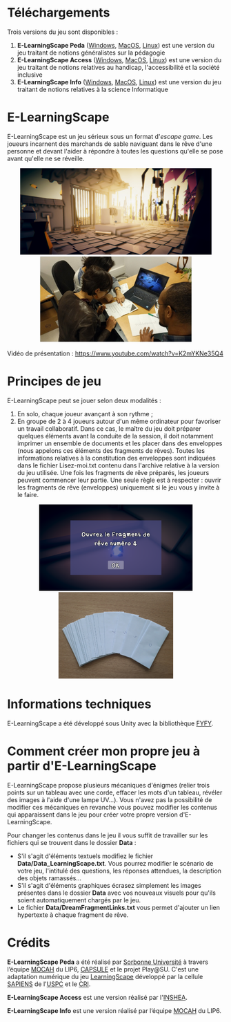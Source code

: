# Téléchargements
Trois versions du jeu sont disponibles :
1. **E-LearningScape Peda** ([Windows](https://github.com/Mocahteam/E-LearningScape/releases/download/v4.0/E-LearningScape_Peda_Windows.zip), [MacOS](https://github.com/Mocahteam/E-LearningScape/releases/download/v4.0/E-LearningScape_Peda_MacOS.zip), [Linux](https://github.com/Mocahteam/E-LearningScape/releases/download/v4.0/E-LearningScape_Peda_Linux.zip)) est une version du jeu traitant de notions généralistes sur la pédagogie
2. **E-LearningScape Access** ([Windows](https://github.com/Mocahteam/E-LearningScape/releases/download/v4.0/E-LearningScape_Access_Windows.zip), [MacOS](https://github.com/Mocahteam/E-LearningScape/releases/download/v4.0/E-LearningScape_Access_MacOs.zip), [Linux](https://github.com/Mocahteam/E-LearningScape/releases/download/v4.0/E-LearningScape_Access_Linux.zip)) est une version du jeu traitant de notions relatives au handicap, l'accessibilité et la société inclusive 
3. **E-LearningScape Info** ([Windows](https://github.com/Mocahteam/E-LearningScape/releases/download/v4.0/E-LearningScape_Info_Windows.zip), [MacOS](https://github.com/Mocahteam/E-LearningScape/releases/download/v4.0/E-LearningScape_Info_MacOS.zip), [Linux](https://github.com/Mocahteam/E-LearningScape/releases/download/v4.0/E-LearningScape_Info_Linux.zip)) est une version du jeu traitant de notions relatives à la science Informatique

# E-LearningScape
E-LearningScape est un jeu sérieux sous un format d'*escape game*. Les joueurs incarnent des marchands de sable naviguant dans le rêve d'une personne et devant l'aider à répondre à toutes les questions qu'elle se pose avant qu'elle ne se réveille. 

<p align="center"><img src="docs/CaptureLearningScape.PNG" alt="Une vue du jeu" height="200"/> <img src="docs/collaboratif.jpg" alt="Travail collaboratif" height="200"/></p>

Vidéo de présentation : https://www.youtube.com/watch?v=K2mYKNe35Q4

# Principes de jeu
E-LearningScape peut se jouer selon deux modalités :
1. En solo, chaque joueur avançant à son rythme ;
2. En groupe de 2 à 4 joueurs autour d'un même ordinateur pour favoriser un travail collaboratif. Dans ce cas, le maître du jeu doit préparer quelques éléments avant la conduite de la session, il doit notamment imprimer un ensemble de documents et les placer dans des enveloppes (nous appelons ces éléments des fragments de rêves). Toutes les informations relatives à la constitution des enveloppes sont indiquées dans le fichier Lisez-moi.txt contenu dans l'archive relative à la version du jeu utilisée. Une fois les fragments de rêve préparés, les joueurs peuvent commencer leur partie. Une seule règle est à respecter : ouvrir les fragments de rêve (enveloppes) uniquement si le jeu vous y invite à le faire. 

<p align="center"><img src="docs/ouvrirFragment.png" alt="Exemple d'écran invitant les joueurs à ouvrir le fragment de rêve numéro 4" height="200"/> <img src="docs/enveloppes.jpg" alt="Enveloppes contenant les fragments de rêve" height="200"/></p>

# Informations techniques
E-LearningScape a été développé sous Unity avec la bibliothèque [FYFY](https://github.com/Mocahteam/FYFY).

# Comment créer mon propre jeu à partir d'E-LearningScape
E-LearningScape propose plusieurs mécaniques d'énigmes (relier trois points sur un tableau avec une corde, effacer les mots d'un tableau, révéler des images à l'aide d'une lampe UV...). Vous n'avez pas la possibilité de modifier ces mécaniques en revanche vous pouvez modifier les contenus qui apparaissent dans le jeu pour créer votre propre version d'E-LearningScape.

Pour changer les contenus dans le jeu il vous suffit de travailler sur les fichiers qui se trouvent dans le dossier **Data** :
- S'il s'agit d'éléments textuels modifiez le fichier **Data/Data_LearningScape.txt**. Vous pourrez modifier le scénario de votre jeu, l'intitulé des questions, les réponses attendues, la description des objets ramassés...
- S'il s'agit d'éléments graphiques écrasez simplement les images présentes dans le dossier **Data** avec vos nouveaux visuels pour qu'ils soient automatiquement chargés par le jeu.
- Le fichier **Data/DreamFragmentLinks.txt** vous permet d'ajouter un lien hypertexte à chaque fragment de rêve.

# Crédits
**E-LearningScape Peda** a été réalisé par [Sorbonne Université](http://www.sorbonne-universite.fr/) à travers l’équipe [MOCAH](https://www.lip6.fr/recherche/team.php?acronyme=MOCAH) du LIP6, [CAPSULE](http://capsule.sorbonne-universite.fr/) et le projet Play@SU. C'est une adaptation numérique du jeu [LearningScape](https://sapiens-uspc.com/learningscape-2/) développé par la cellule [SAPIENS](https://sapiens-uspc.com/) de l'[USPC](http://www.sorbonne-paris-cite.fr/) et le [CRI](https://cri-paris.org/).

**E-LearningScape Access** est une version réalisé par l'[INSHEA](https://www.inshea.fr/).

**E-LearningScape Info** est une version réalisé par l’équipe [MOCAH](https://www.lip6.fr/recherche/team.php?acronyme=MOCAH) du LIP6.
